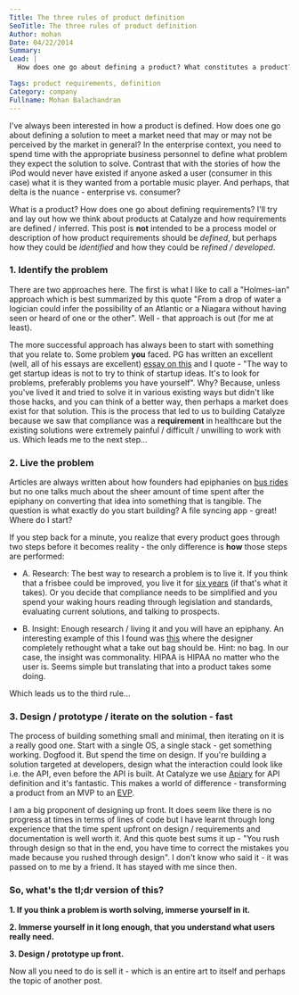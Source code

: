 ```yaml
---
Title: The three rules of product definition
SeoTitle: The three rules of product definition
Author: mohan
Date: 04/22/2014
Summary: 
Lead: |
  How does one go about defining a product? What constitutes a product? Some musings on the topic and approaches that we like to take with some examples from other domains.

Tags: product requirements, definition
Category: company
Fullname: Mohan Balachandran
---
```

I've always been interested in how a product is defined. How does one go about defining a solution to meet a market need that may or may not be perceived by the market in general? In the enterprise context, you need to spend time with the appropriate business personnel to define what problem they expect the solution to solve. Contrast that with the stories of how the iPod would never have existed if anyone asked a user (consumer in this case) what it is they wanted from a portable music player. And perhaps, that delta is the nuance - enterprise vs. consumer?

What is a product? How does one go about defining requirements? I'll try and lay out how we think about products at Catalyze and how requirements are defined / inferred. This post is **not** intended to be a process model or description of how product requirements should be *defined*, but perhaps how they could be *identified* and how they could be *refined / developed*.

### 1. Identify the problem
There are two approaches here. The first is what I like to call a "Holmes-ian" approach which is best summarized by this quote "From a drop of water a logician could infer the possibility of an Atlantic or a Niagara without having seen or heard of one or the other". Well - that approach is out (for me at least).

The more successful approach has always been to start with something that you relate to. Some problem **you** faced. PG has written an excellent (well, all of his essays are excellent) [essay on this](http://paulgraham.com/startupideas.html) and I quote - "The way to get startup ideas is not to try to think of startup ideas. It's to look for problems, preferably problems you have yourself". Why? Because, unless you've lived it and tried to solve it in various existing ways but didn't like those hacks, and you can think of a better way, then perhaps a market does exist for that solution. This is the process that led to us to building Catalyze because we saw that compliance was a **requirement** in healthcare but the existing solutions were extremely painful / difficult / unwilling to work with us. Which leads me to the next step...

### 2. Live the problem
Articles are always written about how founders had epiphanies on [bus rides](http://mixergy.com/drew-houston-dropbox-interview/) but no one talks much about the sheer amount of time spent after the epiphany on converting that idea into something that is tangible. The question is what exactly do you start building? A file syncing app - great! Where do I start?

If you step back for a minute, you realize that every product goes through two steps before it becomes reality - the only difference is **how** those steps are performed:

- A. Research: The best way to research a problem is to live it. If you think that a frisbee could be improved, you live it for [six years](http://priceonomics.com/the-invention-of-the-aeropress/) (if that's what it takes). Or you decide that compliance needs to be simplified and you spend your waking hours reading through legislation and standards, evaluating current solutions, and talking to prospects.

- B. Insight: Enough research / living it and you will have an epiphany. An interesting example of this I found was [this](http://www.seulbikim.com/118866/1163564/projects/togo-burger) where the designer completely rethought what a take out bag should be. Hint: no bag. In our case, the insight was commonality. HIPAA is HIPAA no matter who the user is. Seems simple but translating that into a product takes some doing.

Which leads us to the third rule...

### 3. Design / prototype / iterate on the solution - fast
The process of building something small and minimal, then iterating on it is a really good one. Start with a single OS, a single stack - get something working. Dogfood it. But spend the time on design. If you're building a solution targeted at developers, design what the interaction could look like i.e. the API, even before the API is built. At Catalyze we use [Apiary](http://apiary.io/) for API definition and it's fantastic. This makes a world of difference - transforming a product from an MVP to an [EVP](http://moz.com/rand/7-unlikely-recommendations-for-startups-entrepreneurs/).

I am a big proponent of designing up front. It does seem like there is no progress at times in terms of lines of code but I have learnt through long experience that the time spent upfront on design / requirements and documentation is well worth it. And this quote best sums it up - "You rush through design so that in the end, you have time to correct the mistakes you made because you rushed through design". I don't know who said it - it was passed on to me by a friend. It has stayed with me since then.


### So, what's the tl;dr version of this?

**1. If you think a problem is worth solving, immerse yourself in it.**

**2. Immerse yourself in it long enough, that you understand what users really need.**

**3. Design / prototype up front.**

Now all you need to do is sell it - which is an entire art to itself and perhaps the topic of another post.

